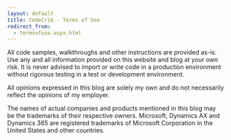 ```yaml
---
layout: default
title: CodeCrib - Terms of Use
redirect_from:
  - termsofuse.aspx.html
---
```


All code samples, walkthroughs and other instructions are provided as-is. Use any and all information provided on this website and blog at your own risk. It is never advised to import or write code in a production environment without rigorous testing in a test or development environment.

All opinions expressed in this blog are solely my own and do not necessarily reflect the opinions of my employer.

The names of actual companies and products mentioned in this blog may be the trademarks of their respective owners.
Microsoft, Dynamics AX and Dynamics 365 are registered trademarks of Microsoft Corporation in the United States and other countries.
